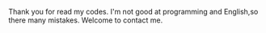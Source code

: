 Thank you for read my codes.
I'm not good at programming and English,so there many mistakes.
Welcome to contact me.

